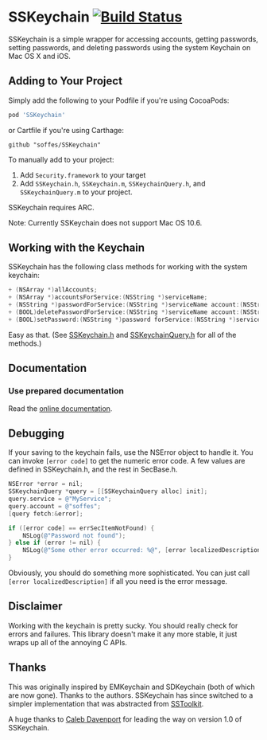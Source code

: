 # SSKeychain [![Build Status](https://travis-ci.org/soffes/sskeychain.svg?branch=travis)](https://travis-ci.org/soffes/sskeychain)

SSKeychain is a simple wrapper for accessing accounts, getting passwords, setting passwords, and deleting passwords using the system Keychain on Mac OS X and iOS.

## Adding to Your Project

Simply add the following to your Podfile if you're using CocoaPods:

``` ruby
pod 'SSKeychain'
```

or Cartfile if you're using Carthage:

```
github "soffes/SSKeychain"
```

To manually add to your project:

1. Add `Security.framework` to your target
2. Add `SSKeychain.h`, `SSKeychain.m`, `SSKeychainQuery.h`, and `SSKeychainQuery.m` to your project.

SSKeychain requires ARC.

Note: Currently SSKeychain does not support Mac OS 10.6.

## Working with the Keychain

SSKeychain has the following class methods for working with the system keychain:

```objective-c
+ (NSArray *)allAccounts;
+ (NSArray *)accountsForService:(NSString *)serviceName;
+ (NSString *)passwordForService:(NSString *)serviceName account:(NSString *)account;
+ (BOOL)deletePasswordForService:(NSString *)serviceName account:(NSString *)account;
+ (BOOL)setPassword:(NSString *)password forService:(NSString *)serviceName account:(NSString *)account;
```

Easy as that. (See [SSKeychain.h](https://github.com/soffes/sskeychain/blob/master/SSKeychain/SSKeychain.h) and [SSKeychainQuery.h](https://github.com/soffes/sskeychain/blob/master/SSKeychain/SSKeychainQuery.h) for all of the methods.)

## Documentation

### Use prepared documentation

Read the [online documentation](http://cocoadocs.org/docsets/SSKeychain).

## Debugging

If your saving to the keychain fails, use the NSError object to handle it. You can invoke `[error code]` to get the numeric error code. A few values are defined in SSKeychain.h, and the rest in SecBase.h.

```objective-c
NSError *error = nil;
SSKeychainQuery *query = [[SSKeychainQuery alloc] init];
query.service = @"MyService";
query.account = @"soffes";
[query fetch:&error];

if ([error code] == errSecItemNotFound) {
    NSLog(@"Password not found");
} else if (error != nil) {
	NSLog(@"Some other error occurred: %@", [error localizedDescription]);
}
```

Obviously, you should do something more sophisticated. You can just call `[error localizedDescription]` if all you need is the error message.

## Disclaimer

Working with the keychain is pretty sucky. You should really check for errors and failures. This library doesn't make it any more stable, it just wraps up all of the annoying C APIs.


## Thanks

This was originally inspired by EMKeychain and SDKeychain (both of which are now gone). Thanks to the authors. SSKeychain has since switched to a simpler implementation that was abstracted from [SSToolkit](http://sstoolk.it).

A huge thanks to [Caleb Davenport](https://github.com/calebd) for leading the way on version 1.0 of SSKeychain.
